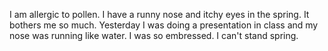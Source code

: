 I am allergic to pollen. I have a runny nose and itchy eyes in the spring.
It bothers me so much. Yesterday I was doing a presentation in class and my nose was running like water. I was so embressed. I can't stand spring.
